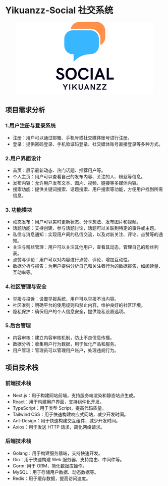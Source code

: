 # Yikuanzz-Social 社交系统

<div style="text-align: center;">
  <img src="docs/imgs/logo.png" alt="Logo">
</div>

## 项目需求分析

### 1.用户注册与登录系统

- 注册：用户可以通过邮箱、手机号或社交媒体账号进行注册。
- 登录：提供密码登录、手机验证码登录、社交媒体账号直接登录等多种方式。

### 2.用户界面设计

- 首页：展示最新动态、热门话题、推荐用户等。
- 个人主页：用户可以查看自己的发布内容、关注的人、粉丝等信息。
- 发布内容：允许用户发布文本、图片、视频、链接等多媒体内容。
- 搜索功能：提供关键词搜索、话题搜索、用户搜索等功能，方便用户找到所需信息。

### 3. 功能模块

- 动态发布：用户可以实时更新状态、分享想法、发布图片和视频。
- 话题功能：支持创建、参与话题讨论，话题可以关联到特定的事件或主题。
- 私信与消息通知：实现用户间的私信交流，以及对新关注、评论、点赞等的通知。
- 关注与粉丝管理：用户可以关注其他用户，查看其动态，管理自己的粉丝列表。
- 点赞与评论：用户可以对内容进行点赞、评论，增加互动性。
- 数据分析与报告：为用户提供分析自己和关注者行为的数据报告，如阅读量、互动率等。

### 4.社区管理与安全

- 举报与投诉：设置举报系统，用户可以举报不当内容。
- 社区准则：明确平台的使用规则和禁止内容，维护良好的社区环境。
- 隐私保护：确保用户的个人信息安全，提供隐私设置选项。

### 5.后台管理

- 内容审核：建立内容审核机制，防止不良信息传播。
- 数据分析：收集用户行为数据，用于优化产品和服务。
- 用户管理：管理员可以管理用户账户，处理违规行为。

## 项目技术栈

### 前端技术栈

- Next.js：用于构建网站前端，支持服务端渲染和静态站点生成。
- React：用于构建用户界面，支持组件化开发。
- TypeScript：用于类型 Script，提高代码质量。
- Tailwind CSS：用于快速构建响应式网站，减少开发时间。
- Ant-Design：用于快速构建交互组件，减少开发时间。
- Axios：用于发送 HTTP 请求，简化网络请求。

### 后端技术栈

- Golang：用于构建服务器端，支持快速开发。
- Gin：用于快速构建 Web 服务器，支持路由、中间件等。
- Gorm: 用于 ORM，简化数据库操作。
- MySQL：用于存储用户数据、动态数据等。
- Redis：用于缓存数据，提高访问速度。
